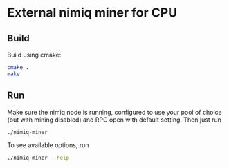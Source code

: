 # External nimiq miner for CPU

## Build

Build using cmake:
```sh
cmake .
make
```

## Run

Make sure the nimiq node is running, configured to use your pool of choice (but with mining disabled) and RPC open with default setting.
Then just run
```sh
./nimiq-miner
```

To see available options, run
```sh
./nimiq-miner --help
```
